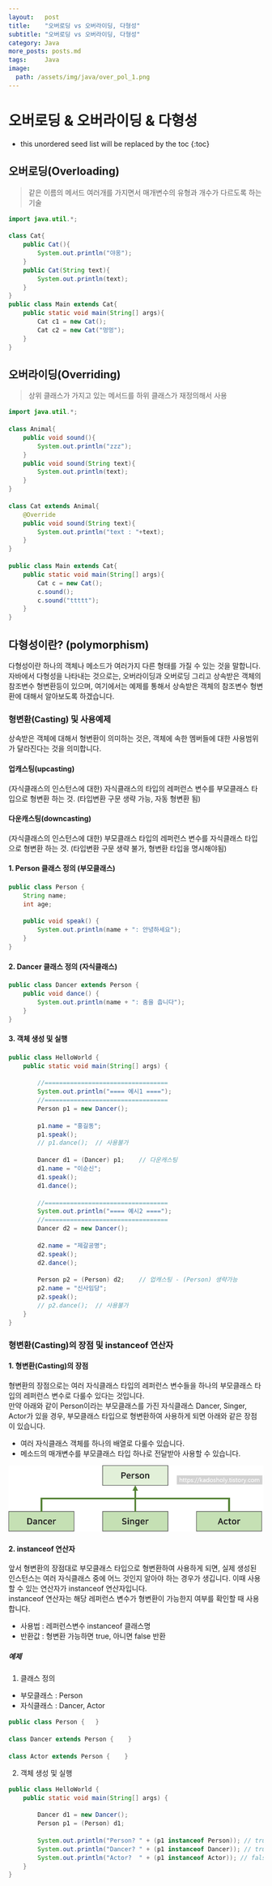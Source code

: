 ```yaml
---
layout:   post
title:    "오버로딩 vs 오버라이딩, 다형성"
subtitle: "오버로딩 vs 오버라이딩, 다형성"
category: Java
more_posts: posts.md
tags:     Java
image:
  path: /assets/img/java/over_pol_1.png
---
```

# 오버로딩 & 오버라이딩 & 다형성

<!--more-->
<!-- Table of contents -->
* this unordered seed list will be replaced by the toc
{:toc}

<!-- text -->

## 오버로딩(Overloading)
> 같은 이름의 메서드 여러개를 가지면서 매개변수의 유형과 개수가 다르도록 하는 기술

``` java
import java.util.*;

class Cat{
	public Cat(){
		System.out.println("야옹");
	}
	public Cat(String text){
		System.out.println(text);
	}
}
public class Main extends Cat{
	public static void main(String[] args){
		Cat c1 = new Cat();
		Cat c2 = new Cat("멍멍");
	}
}
```

## 오버라이딩(Overriding)
> 상위 클래스가 가지고 있는 메서드를 하위 클래스가 재정의해서 사용

``` java
import java.util.*;

class Animal{
	public void sound(){
		System.out.println("zzz");
	}
	public void sound(String text){
		System.out.println(text);
	}
}

class Cat extends Animal{
	@Override
	public void sound(String text){
		System.out.println("text : "+text);
	}
}

public class Main extends Cat{
	public static void main(String[] args){
		Cat c = new Cat();
		c.sound();
		c.sound("ttttt");
	}
}
```

## 다형성이란? (polymorphism)
다형성이란 하나의 객체나 메소드가 여러가지 다른 형태를 가질 수 있는 것을 말합니다.  
자바에서 다형성을 나타내는 것으로는, 오버라이딩과 오버로딩 그리고 상속받은 객체의 참조변수 형변환등이 있으며, 여기에서는 예제를 통해서 상속받은 객체의 참조변수 형변환에 대해서 알아보도록 하겠습니다.  

### 형변환(Casting) 및 사용예제
상속받은 객체에 대해서 형변환이 의미하는 것은, 객체에 속한 멤버들에 대한 사용범위가 달라진다는 것을 의미합니다. 

#### 업캐스팅(upcasting)
(자식클래스의 인스턴스에 대한) 자식클래스의 타입의 레퍼런스 변수를 부모클래스 타입으로 형변환 하는 것. (타입변환 구문 생략 가능, 자동 형변환 됨)  

#### 다운캐스팅(downcasting)
(자식클래스의 인스턴스에 대한) 부모클래스 타입의 레퍼런스 변수를 자식클래스 타입으로 형변환 하는 것. (타입변환 구문 생략 불가, 형변환 타입을 명시해야됨)

#### 1. Person 클래스 정의 (부모클래스)
``` java
public class Person {
	String name;
	int age;
		
	public void speak() {
		System.out.println(name + ": 안녕하세요");
	}
}
```

#### 2. Dancer 클래스 정의 (자식클래스)
``` java
public class Dancer extends Person {
	public void dance() {
		System.out.println(name + ": 춤을 춥니다");
	}
}
```

#### 3. 객체 생성 및 실행
``` java
public class HelloWorld {
	public static void main(String[] args) {

		//==================================
		System.out.println("==== 예시1 ====");
		//==================================
		Person p1 = new Dancer();
		
		p1.name = "홍길동";
		p1.speak();
		// p1.dance();  // 사용불가 
		
		Dancer d1 = (Dancer) p1;	// 다운캐스팅
		d1.name = "이순신";
		d1.speak();
		d1.dance();
		
		//==================================
		System.out.println("==== 예시2 ====");
		//==================================
		Dancer d2 = new Dancer();
		
		d2.name = "제갈공명";
		d2.speak();
		d2.dance();
		
		Person p2 = (Person) d2;	// 업캐스팅 - (Person) 생략가능
		p2.name = "신사임당";
		p2.speak();
		// p2.dance();  // 사용불가
	}
}
```

### 형변환(Casting)의 장점 및 instanceof 연산자

#### 1. 형변환(Casting)의 장점
형변환의 장점으로는 여러 자식클래스 타입의 레퍼런스 변수들을 하나의 부모클래스 타입의 레퍼런스 변수로 다룰수 있다는 것입니다.   
만약 아래와 같이 Person이라는 부모클래스를 가진 자식클래스 Dancer, Singer, Actor가 있을 경우, 부모클래스 타입으로 형변환하여 사용하게 되면 아래와 같은 장점이 있습니다.  
- 여러 자식클래스 객체를 하나의 배열로 다룰수 있습니다. 
- 메소드의 매개변수를 부모클래스 타입 하나로 전달받아 사용할 수 있습니다. 

![](/assets/img/java/over_pol_1.png)

#### 2. instanceof 연산자
앞서 형변환의 장점대로 부모클래스 타입으로 형변환하여 사용하게 되면, 실제 생성된 인스턴스는 여러 자식클래스 중에 어느 것인지 알아야 하는 경우가 생깁니다. 이때 사용할 수 있는 연산자가 instanceof 연산자입니다.  
instanceof 연산자는 해당 레퍼런스 변수가 형변환이 가능한지 여부를 확인할 때 사용합니다.  

- 사용법 :  레퍼런스변수 instanceof 클래스명 
- 반환값 :  형변환 가능하면 true, 아니면 false 반환

##### 예제
1. 클래스 정의
- 부모클래스 : Person
- 자식클래스 : Dancer, Actor

``` java
public class Person { 	}

class Dancer extends Person {    }

class Actor extends Person {    }
```

2. 객체 생성 및 실행
``` java
public class HelloWorld {
	public static void main(String[] args) {
		
		Dancer d1 = new Dancer();
		Person p1 = (Person) d1;
		
		System.out.println("Person? " + (p1 instanceof Person)); // true
		System.out.println("Dancer? " + (p1 instanceof Dancer)); // true
		System.out.println("Actor?  " + (p1 instanceof Actor)); // false
	}
}
```